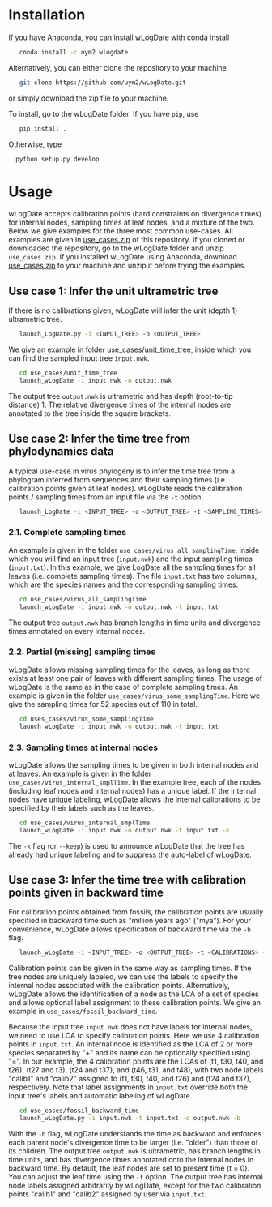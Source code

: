 # Installation
If you have Anaconda, you can install wLogDate with conda install

``` bash
   conda install -c uym2 wlogdate 
```  

Alternatively, you can either clone the repository to your machine 
```bash
   git clone https://github.com/uym2/wLogDate.git
```
or simply download the zip file to your machine. 

To install, go to the wLogDate folder. If you have ```pip```, use
```bash
   pip install .
```
Otherwise, type
``` bash
  python setup.py develop
```

# Usage
wLogDate accepts calibration points (hard constraints on divergence times) for internal nodes, sampling times at leaf nodes, and a mixture of the two. Below we give examples for the three most common use-cases. All examples are given in [use_cases.zip](use_cases.zip) of this repository. If you cloned or downloaded the repository, go to the wLogDate folder and unzip ```use_cases.zip```. If you installed wLogDate using Anaconda, download [use_cases.zip](https://github.com/uym2/wLogDate/edit/master/use_cases.zip) to your machine and unzip it before trying the examples.

## Use case 1: Infer the unit ultrametric tree
If there is no calibrations given, wLogDate will infer the unit (depth 1) ultrametric tree.

``` bash
   launch_LogDate.py -i <INPUT_TREE> -o <OUTPUT_TREE>
```

We give an example in folder [use_cases/unit_time_tree](use_cases/unit_time_tree), inside which you can find the sampled input tree `input.nwk`.

```bash
   cd use_cases/unit_time_tree
   launch_wLogDate -i input.nwk -o output.nwk
```
The output tree ```output.nwk``` is ultrametric and has depth (root-to-tip distance) 1. The relative divergence times of the internal nodes are annotated to the tree inside the square brackets.

## Use case 2: Infer the time tree from phylodynamics data
A typical use-case in virus phylogeny is to infer the time tree from a phylogram inferred from sequences and their sampling times (i.e. calibration points given at leaf nodes). wLogDate reads the calibration points / sampling times from an input file via the `-t` option.

```bash
   launch_LogDate -i <INPUT_TREE> -o <OUTPUT_TREE> -t <SAMPLING_TIMES>
```

### 2.1. Complete sampling times
An example is given in the folder `use_cases/virus_all_samplingTime`, inside which you will find an input tree (`input.nwk`) and the input sampling times (`input.txt`). In this example, we give LogDate all the sampling times for all leaves (i.e. complete sampling times). The file `input.txt` has two columns, which are the species names and the corresponding sampling times.

```bash
   cd use_cases/virus_all_samplingTime
   launch_wLogDate -i input.nwk -o output.nwk -t input.txt
```
The output tree ```output.nwk``` has branch lengths in time units and divergence times annotated on every internal nodes.

### 2.2. Partial (missing) sampling times
wLogDate allows missing sampling times for the leaves, as long as there exists at least one pair of leaves with different sampling times. The usage of wLogDate is the same as in the case of complete sampling times. An example is given in the folder `use_cases/virus_some_samplingTime`. Here we give the sampling times for 52 species out of 110 in total.

```bash
   cd uses_cases/virus_some_samplingTime
   launch_wLogDate -i input.nwk -o output.nwk -t input.txt
```

### 2.3. Sampling times at internal nodes
wLogDate allows the sampling times to be given in both internal nodes and at leaves. An example is given in the folder `use_cases/virus_internal_smplTime`. In the example tree, each of the nodes (including leaf nodes and internal nodes) has a unique label. If the internal nodes have unique labeling, wLogDate allows the internal calibrations to be specified by their labels such as the leaves.

```bash
   cd use_cases/virus_internal_smplTime
   launch_wLogDate -i input.nwk -o output.nwk -t input.txt -k
```
The `-k` flag (or `--keep`) is used to announce wLogDate that the tree has already had unique labeling and to suppress the auto-label of wLogDate.

## Use case 3: Infer the time tree with calibration points given in backward time
For calibration points obtained from fossils, the calibration points are usually specified in backward time such as "million years ago" ("mya"). For your convenience, wLogDate allows specification of backward time via the `-b` flag.

```bash
   launch_wLogDate -i <INPUT_TREE> -o <OUTPUT_TREE> -t <CALIBRATIONS> -b
```
Calibration points can be given in the same way as sampling times. If the tree nodes are uniquely labeled, we can use the labels to specify the internal nodes associated with the calibration points. Alternatively, wLogDate allows the identification of a node as the LCA of a set of species and allows optional label assignment to these calibration points. We give an example in `use_cases/fossil_backward_time`.

Because the input tree ```input.nwk``` does not have labels for internal nodes, we need to use LCA to specify calibration points. Here we use 4 calibration points in ```input.txt```. An internal node is identified as the LCA of 2 or more species separated by "+" and its name can be optionally specified using "=". In our example, the 4 calibration points are the LCAs of (t1, t30, t40, and t26), (t27 and t3), (t24 and t37), and (t46, t31, and t48), with two node labels "calib1" and "calib2" assigned to (t1, t30, t40, and t26) and (t24 and t37), respectively. Note that label assignments in ```input.txt``` override both the input tree's labels and automatic labeling of wLogDate.

```bash
   cd use_cases/fossil_backward_time
   launch_wLogDate.py -i input.nwk -t input.txt -o output.nwk -b
```

With the `-b` flag, wLogDate understands the time as backward and enforces each parent node's divergence time to be larger (i.e. "older") than those of its children. The output tree ```output.nwk``` is ultrametric, has branch lengths in time units, and has divergence times annotated onto the internal nodes in backward time. By default, the leaf nodes are set to present time (t = 0). You can adjust the leaf time using the `-f` option. The output tree has internal node labels assigned arbitrarily by wLogDate, except for the two calibration points "calib1" and "calib2" assigned by user via `input.txt`.

